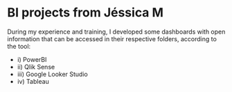 # BI projects from Jéssica M 

During my experience and training, I developed some dashboards with open information that can be accessed in their respective folders, according to the tool:
- i) PowerBI
- ii) Qlik Sense
- iii) Google Looker Studio
- iv) Tableau



